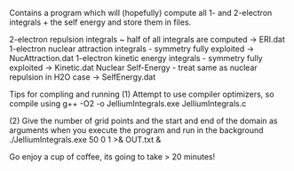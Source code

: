 Contains a program which will (hopefully) compute all 1- and 2-electron integrals + the self energy and store them in files.

2-electron repulsion integrals ~ half of all integrals are computed -> ERI.dat
1-electron nuclear attraction integrals - symmetry fully exploited  -> NucAttraction.dat
1-electron kinetic energy integrals     - symmetry fully exploited  -> Kinetic.dat
Nuclear Self-Energy - treat same as nuclear repulsion in H2O case   -> SelfEnergy.dat

Tips for compling and running 
(1) Attempt to use compiler optimizers, so compile using
g++ -O2 -o JelliumIntegrals.exe JelliumIntegrals.c

(2) Give the number of grid points and the start and end of the domain as arguments when you execute the program and run in the background
./JelliumIntegrals.exe 50 0 1 >& OUT.txt &

Go enjoy a cup of coffee, its going to take > 20 minutes!
